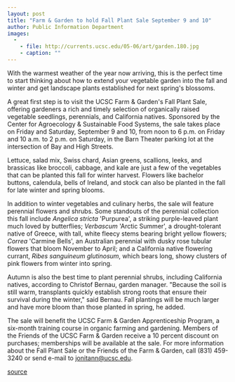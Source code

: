 ```yaml
---
layout: post
title: "Farm & Garden to hold Fall Plant Sale September 9 and 10"
author: Public Information Department
images:
  -
    - file: http://currents.ucsc.edu/05-06/art/garden.180.jpg
    - caption: ""
---
```


With the warmest weather of the year now arriving, this is the perfect time to start thinking about how to extend your vegetable garden into the fall and winter and get landscape plants established for next spring's blossoms.

A great first step is to visit the UCSC Farm & Garden's Fall Plant Sale, offering gardeners a rich and timely selection of organically raised vegetable seedlings, perennials, and California natives. Sponsored by the Center for Agroecology & Sustainable Food Systems, the sale takes place on Friday and Saturday, September 9 and 10, from noon to 6 p.m. on Friday and 10 a.m. to 2 p.m. on Saturday, in the Barn Theater parking lot at the intersection of Bay and High Streets.

Lettuce, salad mix, Swiss chard, Asian greens, scallions, leeks, and brassicas like broccoli, cabbage, and kale are just a few of the vegetables that can be planted this fall for winter harvest. Flowers like bachelor buttons, calendula, bells of Ireland, and stock can also be planted in the fall for late winter and spring blooms.

In addition to winter vegetables and culinary herbs, the sale will feature perennial flowers and shrubs. Some standouts of the perennial collection this fall include _Angelica stricta_ 'Purpurea', a striking purple-leaved plant much loved by butterflies; _Verbascum_ 'Arctic Summer', a drought-tolerant native of Greece, with tall, white fleecy stems bearing bright yellow flowers; _Correa_ 'Carmine Bells', an Australian perennial with dusky rose tubular flowers that bloom November to April; and a California native flowering currant, _Ribes sanguineum glutinosum_, which bears long, showy clusters of pink flowers from winter into spring.

Autumn is also the best time to plant perennial shrubs, including California natives, according to Christof Bernau, garden manager. "Because the soil is still warm, transplants quickly establish strong roots that ensure their survival during the winter," said Bernau. Fall plantings will be much larger and have more bloom than those planted in spring, he added.

The sale will benefit the UCSC Farm & Garden Apprenticeship Program, a six-month training course in organic farming and gardening. Members of the Friends of the UCSC Farm & Garden receive a 10 percent discount on purchases; memberships will be available at the sale. For more information about the Fall Plant Sale or the Friends of the Farm & Garden, call (831) 459-3240 or send e-mail to [jonitann@ucsc.edu][1].

[1]: mailto:jonitann@ucsc.edu

[source](http://www1.ucsc.edu/currents/05-06/09-05/brief-sale.asp "Permalink to brief-sale")
